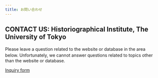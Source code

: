 ```yaml
---
title: お問い合わせ
---
```


<h2 class="h03 mt2">CONTACT US: Historiographical Institute, The University of Tokyo</h2>

Please leave a question related to the website or database in the area　below. Unfortunately, we cannot answer questions related to topics other　than the website or database.

[Inquiry form](https://docs.google.com/forms/d/e/1FAIpQLSc3hXllljivGM3luna2BNSke0_CPL_sfGtRpaTBTNh2EE69RQ/viewform?usp=sf_link)